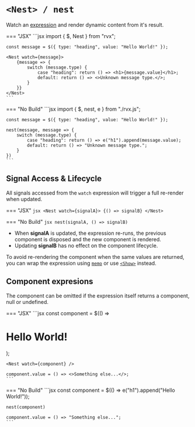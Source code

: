 # `<Nest> / nest`
Watch an [expression](../signals.md#expressions) and render dynamic content from it's result.

=== "JSX"
	```jsx
	import { $, Nest } from "rvx";

	const message = $({ type: "heading", value: "Hello World!" });

	<Nest watch={message}>
		{message => {
			switch (message.type) {
				case "heading": return () => <h1>{message.value}</h1>;
				default: return () => <>Unknown message type.</>;
			}
		}}
	</Nest>
	```

=== "No Build"
	```jsx
	import { $, nest, e } from "./rvx.js";

	const message = $({ type: "heading", value: "Hello World!" });

	nest(message, message => {
		switch (message.type) {
			case "heading": return () => e("h1").append(message.value);
			default: return () => "Unknown message type.";
		}
	})
	```

## Signal Access & Lifecycle
All signals accessed from the `watch` expression will trigger a full re-render when updated.

=== "JSX"
	```jsx
	<Nest watch={signalA}>
		{() => signalB}
	</Nest>
	```

=== "No Build"
	```jsx
	nest(signalA, () => signalB)
	```

+ When **signalA** is updated, the expression re-runs, the previous component is disposed and the new component is rendered.
+ Updating **signalB** has no effect on the component lifecycle.

To avoid re-rendering the component when the same values are returned, you can wrap the expression using [`memo`](../signals.md#memo) or use [`<Show>`](./show.md) instead.

## Component expresions
The component can be omitted if the expression itself returns a component, null or undefined.

=== "JSX"
	```jsx
	const component = $(() => <h1>Hello World!</h1>);

	<Nest watch={component} />

	component.value = () => <>Something else...</>;
	```

=== "No Build"
	```jsx
	const component = $(() => e("h1").append("Hello World!"));

	nest(component)

	component.value = () => "Something else...";
	```
